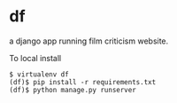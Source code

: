 # df

a django app running film criticism website.

To local install 

    $ virtualenv df
    (df)$ pip install -r requirements.txt
    (df)$ python manage.py runserver
